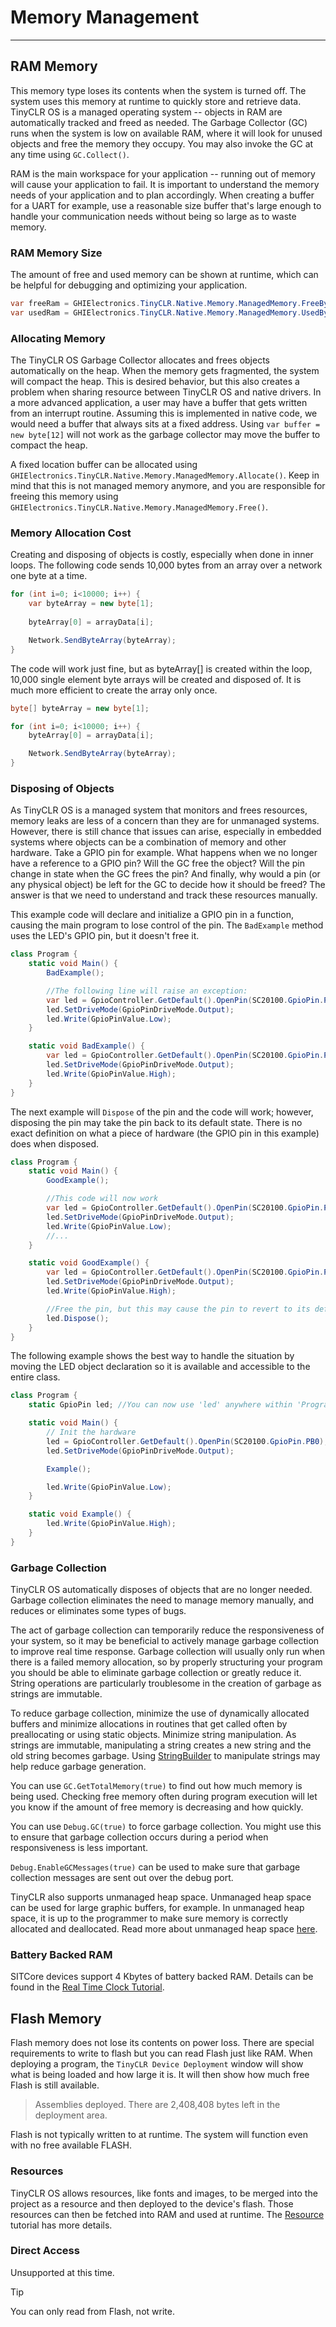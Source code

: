 # Memory Management
---

## RAM Memory
This memory type loses its contents when the system is turned off. The system uses this memory at runtime to quickly store and retrieve data. TinyCLR OS is a managed operating system -- objects in RAM are automatically tracked and freed as needed. The Garbage Collector (GC) runs when the system is low on available RAM, where it will look for unused objects and free the memory they occupy. You may also invoke the GC at any time using `GC.Collect()`.

RAM is the main workspace for your application -- running out of memory will cause your application to fail. It is important to understand the memory needs of your application and to plan accordingly. When creating a buffer for a UART for example, use a reasonable size buffer that's large enough to handle your communication needs without being so large as to waste memory.

### RAM Memory Size
The amount of free and used memory can be shown at runtime, which can be helpful for debugging and optimizing your application.

```cs
var freeRam = GHIElectronics.TinyCLR.Native.Memory.ManagedMemory.FreeBytes;
var usedRam = GHIElectronics.TinyCLR.Native.Memory.ManagedMemory.UsedBytes;
```

### Allocating Memory
The TinyCLR OS Garbage Collector allocates and frees objects automatically on the heap. When the memory gets fragmented, the system will compact the heap. This is desired behavior, but this also creates a problem when sharing resource between TinyCLR OS and native drivers. In a more advanced application, a user may have a buffer that gets written from an interrupt routine. Assuming this is implemented in native code, we would need a buffer that always sits at a fixed address. Using `var buffer = new byte[12]` will not work as the garbage collector may move the buffer to compact the heap.

A fixed location buffer can be allocated using `GHIElectronics.TinyCLR.Native.Memory.ManagedMemory.Allocate()`. Keep in mind that this is not managed memory anymore, and you are responsible for freeing this memory using `GHIElectronics.TinyCLR.Native.Memory.ManagedMemory.Free()`.

### Memory Allocation Cost
Creating and disposing of objects is costly, especially when done in inner loops. The following code sends 10,000 bytes from an array over a network one byte at a time.

```cs
for (int i=0; i<10000; i++) {
    var byteArray = new byte[1];
    
    byteArray[0] = arrayData[i];

    Network.SendByteArray(byteArray);
}
```

The code will work just fine, but as byteArray[] is created within the loop, 10,000 single element byte arrays will be created and disposed of. It is much more efficient to create the array only once.

```cs
byte[] byteArray = new byte[1];

for (int i=0; i<10000; i++) {
    byteArray[0] = arrayData[i];

    Network.SendByteArray(byteArray);
}
```

### Disposing of Objects
As TinyCLR OS is a managed system that monitors and frees resources, memory leaks are less of a concern than they are for unmanaged systems. However, there is still chance that issues can arise, especially in embedded systems where objects can be a combination of memory and other hardware. Take a GPIO pin for example. What happens when we no longer have a reference to a GPIO pin? Will the GC free the object? Will the pin change in state when the GC frees the pin? And finally, why would a pin (or any physical object) be left for the GC to decide how it should be freed? The answer is that we need to understand and track these resources manually.

This example code will declare and initialize a GPIO pin in a function, causing the main program to lose control of the pin. The `BadExample` method uses the LED's GPIO pin, but it doesn't free it.

```cs
class Program {
    static void Main() {
        BadExample();

        //The following line will raise an exception:
        var led = GpioController.GetDefault().OpenPin(SC20100.GpioPin.PB0);
        led.SetDriveMode(GpioPinDriveMode.Output);
        led.Write(GpioPinValue.Low);
    }

    static void BadExample() {
        var led = GpioController.GetDefault().OpenPin(SC20100.GpioPin.PB0);
        led.SetDriveMode(GpioPinDriveMode.Output);
        led.Write(GpioPinValue.High);
    }
}
```

The next example will `Dispose` of the pin and the code will work; however, disposing the pin may take the pin back to its default state. There is no exact definition on what a piece of hardware (the GPIO pin in this example) does when disposed.

```cs
class Program {
    static void Main() {
        GoodExample();

        //This code will now work
        var led = GpioController.GetDefault().OpenPin(SC20100.GpioPin.PB0);
        led.SetDriveMode(GpioPinDriveMode.Output);
        led.Write(GpioPinValue.Low);
        //...
    }    

    static void GoodExample() {
        var led = GpioController.GetDefault().OpenPin(SC20100.GpioPin.PB0);
        led.SetDriveMode(GpioPinDriveMode.Output);
        led.Write(GpioPinValue.High);

        //Free the pin, but this may cause the pin to revert to its default state.
        led.Dispose();
    }
}
```

The following example shows the best way to handle the situation by moving the LED object declaration so it is available and accessible to the entire class.

```cs
class Program {
    static GpioPin led; //You can now use 'led' anywhere within 'Program'

    static void Main() {
        // Init the hardware
        led = GpioController.GetDefault().OpenPin(SC20100.GpioPin.PB0);
        led.SetDriveMode(GpioPinDriveMode.Output);

        Example();

        led.Write(GpioPinValue.Low);
    }

    static void Example() {
        led.Write(GpioPinValue.High);
    }
}
```

### Garbage Collection

TinyCLR OS automatically disposes of objects that are no longer needed. Garbage collection eliminates the need to manage memory manually, and reduces or eliminates some types of bugs.

The act of garbage collection can temporarily reduce the responsiveness of your system, so it may be beneficial to actively manage garbage collection to improve real time response. Garbage collection will usually only run when there is a failed memory allocation, so by properly structuring your program you should be able to eliminate garbage collection or greatly reduce it. String operations are particularly troublesome in the creation of garbage as strings are immutable.

To reduce garbage collection, minimize the use of dynamically allocated buffers and minimize allocations in routines that get called often by preallocating or using static objects. Minimize string manipulation. As strings are immutable, manipulating a string creates a new string and the old string becomes garbage. Using [StringBuilder](encoding-decoding.md) to manipulate strings may help reduce garbage generation.

You can use `GC.GetTotalMemory(true)` to find out how much memory is being used. Checking free memory often during program execution will let you know if the amount of free memory is decreasing and how quickly. 

You can use `Debug.GC(true)` to force garbage collection. You might use this to ensure that garbage collection occurs during a period when responsiveness is less important.

`Debug.EnableGCMessages(true)` can be used to make sure that garbage collection messages are sent out over the debug port.

TinyCLR also supports unmanaged heap space. Unmanaged heap space can be used for large graphic buffers, for example. In unmanaged heap space, it is up to the programmer to make sure memory is correctly allocated and deallocated. Read more about unmanaged heap space [here](unmanaged-heap.md).

### Battery Backed RAM

SITCore devices support 4 Kbytes of battery backed RAM. Details can be found in the [Real Time Clock Tutorial](real-time-clock.md).

## Flash Memory
Flash memory does not lose its contents on power loss. There are special requirements to write to flash but you can read Flash just like RAM. When deploying a program, the `TinyCLR Device Deployment` window will show what is being loaded and how large it is. It will then show how much free Flash is still available. 

> Assemblies deployed. There are 2,408,408 bytes left in the deployment area.

Flash is not typically written to at runtime. The system will function even with no free available FLASH.

### Resources
TinyCLR OS allows resources, like fonts and images, to be merged into the project as a resource and then deployed to the device's flash. Those resources can then be fetched into RAM and used at runtime. The [Resource](resources.md) tutorial has more details.

### Direct Access
Unsupported at this time.

> [!Tip]
> You can only read from Flash, not write.





